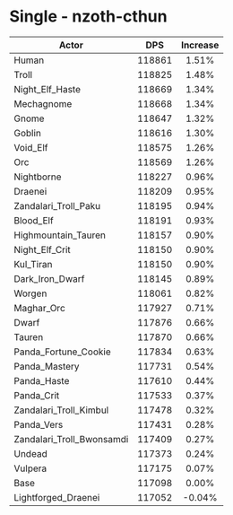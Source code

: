# Single - nzoth-cthun
| Actor | DPS | Increase |
|---|:---:|:---:|
|Human|118861|1.51%|
|Troll|118825|1.48%|
|Night_Elf_Haste|118669|1.34%|
|Mechagnome|118668|1.34%|
|Gnome|118647|1.32%|
|Goblin|118616|1.30%|
|Void_Elf|118575|1.26%|
|Orc|118569|1.26%|
|Nightborne|118227|0.96%|
|Draenei|118209|0.95%|
|Zandalari_Troll_Paku|118195|0.94%|
|Blood_Elf|118191|0.93%|
|Highmountain_Tauren|118157|0.90%|
|Night_Elf_Crit|118150|0.90%|
|Kul_Tiran|118150|0.90%|
|Dark_Iron_Dwarf|118145|0.89%|
|Worgen|118061|0.82%|
|Maghar_Orc|117927|0.71%|
|Dwarf|117876|0.66%|
|Tauren|117870|0.66%|
|Panda_Fortune_Cookie|117834|0.63%|
|Panda_Mastery|117731|0.54%|
|Panda_Haste|117610|0.44%|
|Panda_Crit|117533|0.37%|
|Zandalari_Troll_Kimbul|117478|0.32%|
|Panda_Vers|117431|0.28%|
|Zandalari_Troll_Bwonsamdi|117409|0.27%|
|Undead|117373|0.24%|
|Vulpera|117175|0.07%|
|Base|117098|0.00%|
|Lightforged_Draenei|117052|-0.04%|

